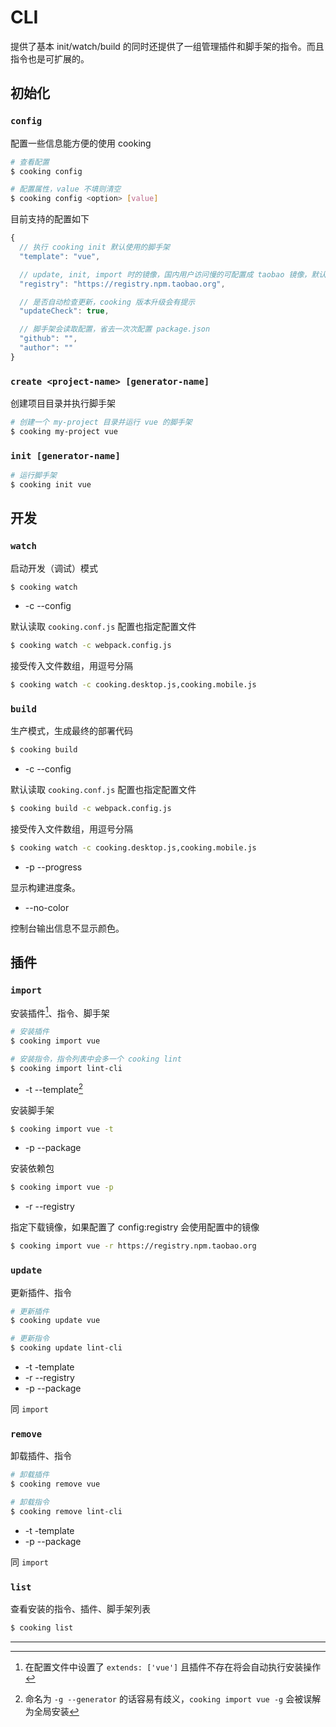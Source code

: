 # CLI
提供了基本 init/watch/build 的同时还提供了一组管理插件和脚手架的指令。而且指令也是可扩展的。

<!-- toc -->

## 初始化

### `config`
配置一些信息能方便的使用 cooking
```bash
# 查看配置
$ cooking config

# 配置属性，value 不填则清空
$ cooking config <option> [value]
```
目前支持的配置如下
```javascript
{
  // 执行 cooking init 默认使用的脚手架
  "template": "vue",

  // update, init, import 时的镜像，国内用户访问慢的可配置成 taobao 镜像，默认为空
  "registry": "https://registry.npm.taobao.org",

  // 是否自动检查更新，cooking 版本升级会有提示
  "updateCheck": true,

  // 脚手架会读取配置，省去一次次配置 package.json
  "github": "",
  "author": ""
}
```

### `create <project-name> [generator-name]`
创建项目目录并执行脚手架
```bash
# 创建一个 my-project 目录并运行 vue 的脚手架
$ cooking my-project vue
```

### `init [generator-name]`
```bash
# 运行脚手架
$ cooking init vue
```

## 开发
### `watch`
启动开发（调试）模式
```bash
$ cooking watch
```

- -c --config <configfile>

默认读取 `cooking.conf.js` 配置也指定配置文件
```bash
$ cooking watch -c webpack.config.js
```

接受传入文件数组，用逗号分隔
```bash
$ cooking watch -c cooking.desktop.js,cooking.mobile.js
```

### `build`
生产模式，生成最终的部署代码
```bash
$ cooking build
```

- -c --config <configfile>

默认读取 `cooking.conf.js` 配置也指定配置文件
```bash
$ cooking build -c webpack.config.js
```

接受传入文件数组，用逗号分隔
```bash
$ cooking watch -c cooking.desktop.js,cooking.mobile.js
```

- -p --progress

显示构建进度条。

- --no-color

控制台输出信息不显示颜色。

## 插件

### `import`
安装插件[^1]、指令、脚手架
```bash
# 安装插件
$ cooking import vue

# 安装指令，指令列表中会多一个 cooking lint
$ cooking import lint-cli
```

- -t --template[^2]

安装脚手架
```bash
$ cooking import vue -t
```

- -p --package

安装依赖包
```bash
$ cooking import vue -p
```

- -r --registry

指定下载镜像，如果配置了 config:registry 会使用配置中的镜像
```bash
$ cooking import vue -r https://registry.npm.taobao.org
```

### `update`
更新插件、指令
```bash
# 更新插件
$ cooking update vue

# 更新指令
$ cooking update lint-cli
```

- -t -template
- -r --registry
- -p --package

同 `import`


### `remove`

卸载插件、指令
```bash
# 卸载插件
$ cooking remove vue

# 卸载指令
$ cooking remove lint-cli
```

- -t -template
- -p --package

同 `import`


### `list`

查看安装的指令、插件、脚手架列表
```bash
$ cooking list
```

----------
[^1]: 在配置文件中设置了 `extends: ['vue']` 且插件不存在将会自动执行安装操作

[^2]: 命名为 `-g --generator` 的话容易有歧义，`cooking import vue -g` 会被误解为全局安装

